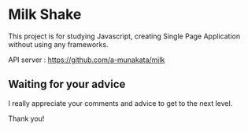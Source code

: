 # Milk Shake

This project is for studying Javascript, creating Single Page Application without using any frameworks.

API server : https://github.com/a-munakata/milk

## Waiting for your advice

I really appreciate your comments and advice to get to the next level.

Thank you!
